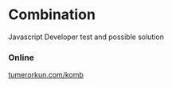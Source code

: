 # Combination
Javascript Developer test and possible solution
### Online
[tumerorkun.com/komb](https://tumerorkun.com/komb)
